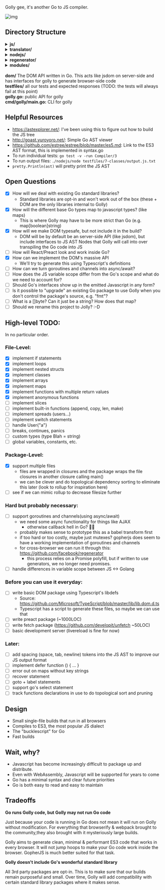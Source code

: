 Golly gee, it's another Go to JS compiler.

![img](https://cldup.com/uQb67D_DJT.png)

## Directory Structure

<details>
<summary><strong>js/</strong></summary>
  <ul>
    <li><strong>syntax.go</strong>: this is the AST format for Javascript (ES3) (TODO: move to internal/)</li>
    <li><strong>assemble.go</strong>: this will turn JS AST nodes into Javascript source code (TODO: move to internal/)</li>
    <li><strong>api.go</strong>: this is the public interface for creating JS AST nodes</li>
  </ul>
</details>
<details>
<summary><strong>translator/</strong></summary>
  <ul>
    <li><strong>translate.go</strong>: this translates our Go AST into a JS AST. This file is the bread & butter of the project</li>
  </ul>
</details>
<details>
<summary><strong>nodejs/</strong></summary>
  <ul>
    <li><strong>node</strong>: the oldest node binary I could compile (0.6.0). no promises, generators, async/await. I've just been using this for testing</li>
  </ul>
</details>
<details>
<summary><strong>regenerator/</strong></summary>
  <ul>
    <li><strong>node_modules/.bin/regenerator</strong>: binary to compile async/await to ES5</li>
    <li><strong>es6.js</strong>: test file</li>
  </ul>
</details>
<details>
<summary><strong>modules/</strong></summary>
  <ul>
    <li><strong>preact:</strong> experimental preact in Golang</li>
    <li><strong>unfetch:</strong> experimental fetch library in Golang</li>
  </ul>
</details>
<br/>
<strong>dom/</strong> The DOM API written in Go. This acts like jsdom on server-side and has interfaces for golly to generate browser-side code<br/>
<strong>testfiles/</strong> all our tests and expected responses (TODO: the tests will always fail at this point)<br/>
<strong>golly.go:</strong> public API for golly<br/>
<strong>cmd/golly/main.go:</strong> CLI for golly

## Helpful Resources

- https://astexplorer.net/: I've been using this to figure out how to build the JS tree
- http://goast.yuroyoro.net/: Simple Go AST viewer
- https://github.com/estree/estree/blob/master/es5.md: Link to the ES3 AST format, this is implemented in syntax.go
- To run individual tests: `go test -v -run Compiler/3`
- To run output files: `./nodejs/node testfiles/7-classes/output.js.txt`
- `pretty.Println(ast)` will pretty print the JS AST

## Open Questions

- [x] How will we deal with existing Go standard libraries?
  - Standard libraries are opt-in and won't work out of the box (these + DOM are the only libraries internal to Golly)
- [x] How will the different base Go types map to javascript types? (like maps)
  - This is where Golly may have to be more strict than Go (e.g. map[boolean]string)
- [x] How will we make DOM typesafe, but not include it in the build?
  - DOM will be by default be an server-side API (like jsdom), but include interfaces to JS AST Nodes that Golly will call into over transpiling the Go code into JS
- [ ] How will React/Preact look and work inside Go?
- [x] How can we implement the DOM's massive API
  - We'll try to generate this using Typescript's definitions
- [ ] How can we turn goroutines and channels into async/await?
- [ ] How does the JS variable scope differ from the Go's scope and what do we need to account for?
- [ ] Should Go's interfaces show up in the emitted Javascript in any form?
- [ ] Is it possible to "upgrade" an existing Go package to use Golly when you don't control the package's source, e.g. "fmt"?
- [ ] What is a []byte? Can it just be a string? How does that map?
- [ ] Should we rename this project to Jolly? :-D

## High-level TODO:

In no particular order.

### File-Level:

- [x] implement if statements
- [x] implement loops
- [x] implement nested structs
- [x] implement classes
- [x] implement arrays
- [x] implement maps
- [x] implement functions with multiple return values
- [x] implement anonymous functions
- [ ] implement slices
- [ ] implement built-in functions (append, copy, len, make)
- [ ] implement spreads (users...)
- [ ] implement switch statements
- [ ] handle User{"a"}
- [ ] breaks, continues, panics
- [ ] custom types (type Blah = string)
- [ ] global variables, constants, etc.

### Package-Level:

- [x] support multiple files
  - files are wrapped in closures and the package wraps the file closures in another closure calling main()
  - we can be clever and do topological dependency sorting to eliminate this later (look to rollup for inspiration here)
- [ ] see if we can mimic rollup to decrease filesize further

### Hard but probably necessary:

- [ ] support goroutines and channels(using async/await)
  - we need some async functionality for things like AJAX
    - otherwise callback hell in Go? 🤷‍♂️
  - probably makes sense to prototype this as a babel transform first 
  - if too hard or too costly, maybe just mutexes? gopherjs does seem to have a working implementation of goroutines and channels
  - for cross-browser we can run it through this: https://github.com/facebook/regenerator
    - this process relies on a Promise polyfill, but if written
    to use generators, we no longer need promises.
- [ ] handle differences in variable scope between JS <-> Golang

### Before you can use it everyday:

- [ ] write basic DOM package using Typescript's libdefs
  - Source: https://github.com/Microsoft/TypeScript/blob/master/lib/lib.dom.d.ts
  - Typescript has a script to generate these files, so maybe we can use that 
- [ ] write preact package (~1000LOC)
- [ ] write fetch package (https://github.com/developit/unfetch ~50LOC)
- [ ] basic development server (livereload is fine for now)

### Later:

- [ ] add spacing (space, tab, newline) tokens into the JS AST to improve our JS output format
- [ ] implement defer function () { ... }
- [ ] error out on maps without key strings
- [ ] recover statement
- [ ] goto + label statements
- [ ] support go's select statement
- [ ] track functions declarations in use to do topological sort and pruning

## Design

- Small single-file builds that run in all browsers
- Compiles to ES3, the most popular JS dialect
- The "bucklescript" for Go
- Fast builds

## Wait, why?

- Javascript has become increasingly difficult to package up and distribute.
- Even with WebAssembly, Javascript will be supported for years to come
- Go has a minimal syntax and clear future priorities
- Go is both easy to read and easy to maintain

## Tradeoffs

**Go runs Golly code, but Golly may not run Go code**

Just because your code is running in Go does not mean it will run on Golly without modification. For everything that browserify & webpack brought to the community,they also brought with it mysteriously large builds.

Golly aims to generate clean, minimal & performant ES3 code that works in every browser. It will not jump hoops to make your Go code work inside the browser. GopherJS is much better suited for that task.

**Golly doesn't include Go's wonderful standard library**

All 3rd party packages are opt-in. This is to make sure that our builds remain purposeful and small. Over time, Golly will add compatibility with certain standard library packages where it makes sense.